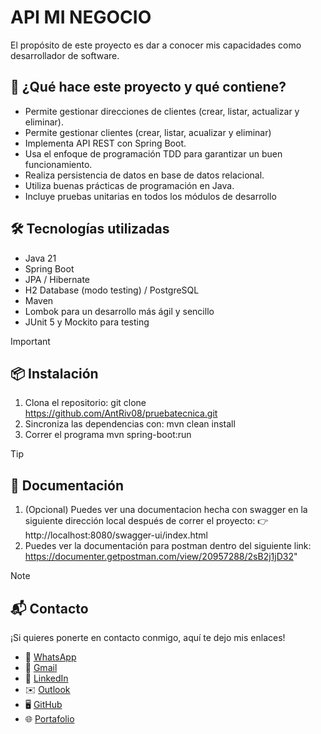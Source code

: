 # API MI NEGOCIO

El propósito de este proyecto es dar a conocer mis capacidades como desarrollador de software.

## 🚀 ¿Qué hace este proyecto y qué contiene?

- Permite gestionar direcciones de clientes (crear, listar, actualizar y eliminar).
- Permite gestionar clientes (crear, listar, acualizar y eliminar)
- Implementa API REST con Spring Boot.
- Usa el enfoque de programación TDD para garantizar un buen funcionamiento.
- Realiza persistencia de datos en base de datos relacional.
- Utiliza buenas prácticas de programación en Java.
- Incluye pruebas unitarias en todos los módulos de desarrollo

## 🛠️ Tecnologías utilizadas

- Java 21
- Spring Boot
- JPA / Hibernate
- H2 Database (modo testing) / PostgreSQL
- Maven
- Lombok para un desarrollo más ágil y sencillo
- JUnit 5 y Mockito para testing

> [!IMPORTANT]
>## 📦 Instalación
>1. Clona el repositorio:
   git clone https://github.com/AntRiv08/pruebatecnica.git
>2. Sincroniza las dependencias con: 
  mvn clean install
>3. Correr el programa 
  mvn spring-boot:run

> [!TIP]
> ## 📃 Documentación
> 1. (Opcional) Puedes ver una documentacion hecha con swagger en la siguiente dirección local después de correr el proyecto:
     👉 http://localhost:8080/swagger-ui/index.html
> 2. Puedes ver la documentación para postman dentro del siguiente link: https://documenter.getpostman.com/view/20957288/2sB2j1jD32"

> [!NOTE]
>## 📬 Contacto
>¡Si quieres ponerte en contacto conmigo, aquí te dejo mis enlaces!
>- 📱 [WhatsApp](https://wa.me/593962292245)
>- 📧 [Gmail](mailto:antonio.rivera.developer@gmail.com)
>- 💼 [LinkedIn](https://www.linkedin.com/in/antonio-rivera-ibarra/)
>- ✉️ [Outlook](mailto:antonioo.rivera24@hotmail.com)
>- 🖥️ [GitHub](https://github.com/AntRiv08)
>- 🌐 [Portafolio](https://antriv08.github.io/Portafolio-web/)